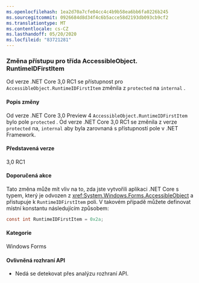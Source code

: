 ```yaml
---
ms.openlocfilehash: 1ea2d70a7cfe04cc4c4b9b58ea6bb6fa0226b245
ms.sourcegitcommit: 0926684d8d34f4c6b5acce58d2193db093cb9cf2
ms.translationtype: MT
ms.contentlocale: cs-CZ
ms.lasthandoff: 05/20/2020
ms.locfileid: "83721281"
---
```

### <a name="change-of-access-for-accessibleobjectruntimeidfirstitem"></a>Změna přístupu pro třída AccessibleObject. RuntimeIDFirstItem

Od verze .NET Core 3,0 RC1 se přístupnost pro `AccessibleObject.RuntimeIDFirstItem` změnila z `protected` na `internal` .

#### <a name="change-description"></a>Popis změny

Od verze .NET Core 3,0 Preview 4 `AccessibleObject.RuntimeIDFirstItem` bylo pole `protected` . Od verze .NET Core 3,0 RC1 se změnila z verze `protected` na, `internal` aby byla zarovnaná s přístupností pole v .NET Framework.

#### <a name="version-introduced"></a>Představená verze

3,0 RC1

#### <a name="recommended-action"></a>Doporučená akce

Tato změna může mít vliv na to, zda jste vytvořili aplikaci .NET Core s typem, který je odvozen z <xref:System.Windows.Forms.AccessibleObject> a přistupuje k `RuntimeIDFirstItem` poli. V takovém případě můžete definovat místní konstantu následujícím způsobem:

```csharp
const int RuntimeIDFirstItem = 0x2a;
```

#### <a name="category"></a>Kategorie

Windows Forms

#### <a name="affected-apis"></a>Ovlivněná rozhraní API

- Nedá se detekovat přes analýzu rozhraní API.

<!-- 

#### Affected APIs

- Not detectable via API analysis.

-->

